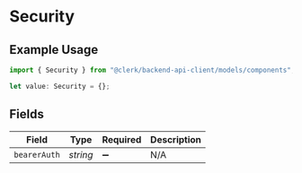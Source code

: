 # Security

## Example Usage

```typescript
import { Security } from "@clerk/backend-api-client/models/components";

let value: Security = {};
```

## Fields

| Field              | Type               | Required           | Description        |
| ------------------ | ------------------ | ------------------ | ------------------ |
| `bearerAuth`       | *string*           | :heavy_minus_sign: | N/A                |